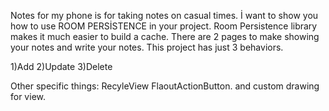 Notes for my phone is for taking notes on casual times.
İ want to show you how to use ROOM PERSİSTENCE in your project.
Room Persistence library makes it much easier to build a cache.
There are 2 pages to make showing your notes and write your notes.
This project has just 3 behaviors. 

1)Add 
2)Update 
3)Delete

Other specific things:
RecyleView FlaoutActionButton. and custom drawing for view.
